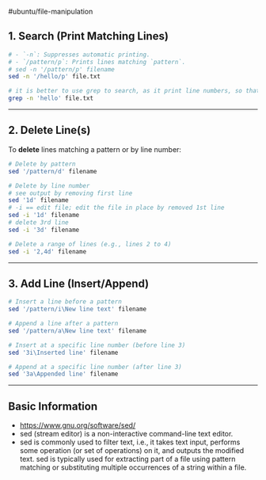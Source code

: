 #ubuntu/file-manipulation 
## 1. **Search (Print Matching Lines)**

```bash
# - `-n`: Suppresses automatic printing.
# - `/pattern/p`: Prints lines matching `pattern`.
# sed -n '/pattern/p' filename
sed -n '/hello/p' file.txt

# it is better to use grep to search, as it print line numbers, so that you can delete content using lines (safer way)
grep -n 'hello' file.txt
```

---

## 2. **Delete Line(s)**

To **delete** lines matching a pattern or by line number:

```bash
# Delete by pattern
sed '/pattern/d' filename

# Delete by line number
# see output by removing first line
sed '1d' filename
# -i == edit file; edit the file in place by removed 1st line
sed -i '1d' filename
# delete 3rd line
sed -i '3d' filename

# Delete a range of lines (e.g., lines 2 to 4)
sed -i '2,4d' filename
```

---

## 3. **Add Line (Insert/Append)**

```bash
# Insert a line before a pattern
sed '/pattern/i\New line text' filename

# Append a line after a pattern
sed '/pattern/a\New line text' filename

# Insert at a specific line number (before line 3)
sed '3i\Inserted line' filename

# Append at a specific line number (after line 3)
sed '3a\Appended line' filename
```

---
## Basic Information
- https://www.gnu.org/software/sed/
- sed (stream editor) is a non-interactive command-line text editor.
- sed is commonly used to filter text, i.e., it takes text input, performs some operation (or set of operations) on it, and outputs the modified text. sed is typically used for extracting part of a file using pattern matching or substituting multiple occurrences of a string within a file.
